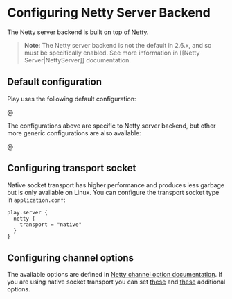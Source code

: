 <!--- Copyright (C) Lightbend Inc. <https://www.lightbend.com> -->
# Configuring Netty Server Backend

The Netty server backend is built on top of [Netty](https://netty.io/).

> **Note**: The Netty server backend is not the default in 2.6.x, and so must be specifically enabled. See more information in [[Netty Server|NettyServer]] documentation.

## Default configuration

Play uses the following default configuration:

@[](/confs/play-netty-server/reference.conf)

The configurations above are specific to Netty server backend, but other more generic configurations are also available:
 
@[](/confs/play-server/reference.conf)

## Configuring transport socket

Native socket transport has higher performance and produces less garbage but is only available on Linux. You can configure the transport socket type in `application.conf`:

```properties
play.server {
  netty {
    transport = "native"
  }
}
```

## Configuring channel options

The available options are defined in [Netty channel option documentation](https://netty.io/4.1/api/io/netty/channel/ChannelOption.html). If you are using native socket transport you can set [these](https://netty.io/4.1/api/io/netty/channel/unix/UnixChannelOption.html) and [these](https://netty.io/4.1/api/io/netty/channel/epoll/EpollChannelOption.html) additional options.
